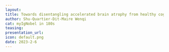 ```yaml
---
layout:
title: Towards disentangling accelerated brain atrophy from healthy cognitive aging ? A fold-based approach.
author: Shu-Quartier-Dit-Maire Wenqi
cat: myIgNobel in 180s
teasing: 
presentation_url: 
icon: default.png
date: 2023-2-6
---
```

